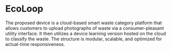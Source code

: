 # EcoLoop
The proposed device is a cloud-based smart waste category platform that allows customers to upload photographs of waste via a consumer-pleasant utility interface. It then utilizes a device learning version hosted on the cloud to classify the waste. The structure is modular, scalable, and optimized for actual-time responsiveness.
